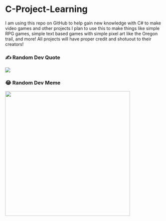 # C-Project-Learning

I am using this repo on GitHub to help gain new knowledge with C# to make video games and other projects I plan to use this to make things like simple RPG games, simple text based games with simple pixel art like the Oregon trail, and more! All projects will have proper credit and shotuout to their creators!

### ✍️ Random Dev Quote
![](https://quotes-github-readme.vercel.app/api?type=horizontal&theme=radical)

### 😂 Random Dev Meme
<img src='https://randommeme-five.vercel.app/' style="height: 400px;"/>
